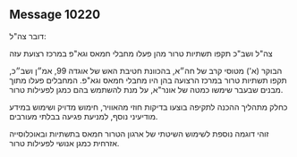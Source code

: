 ## Message 10220

דובר צה"ל:

צה"ל ושב"כ תקפו תשתיות טרור מהן פעלו מחבלי חמאס וגא"פ במרכז רצועת עזה

הבוקר (א') מטוסי קרב של חה״א, בהכוונת חטיבת האש של אוגדה 99, אמ״ן ושב״כ, תקפו תשתיות טרור במרכז הרצועה בהן היו מחבלי חמאס וגא"פ. המחבלים פעלו מתוך מבנים שבעבר שימשו כמטה של אונר"א, על מנת להשתמש בהם כמגן לפעילות טרור.

כחלק מתהליך ההכנה לתקיפה בוצעו בדיקות חוזי מהאוויר, חימוש מדויק ושימוש במידע מודיעיני נוסף, למניעת פגיעה בבלתי מעורבים. 

זוהי דוגמה נוספת לשימוש השיטתי של ארגון הטרור חמאס בתשתיות ובאוכלוסייה אזרחית כמגן אנושי לפעילות טרור.

